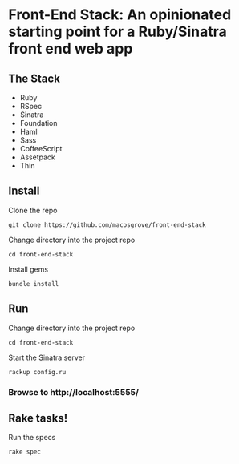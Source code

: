 Front-End Stack: An opinionated starting point for a Ruby/Sinatra front end web app
============================

The Stack
-------

* Ruby
* RSpec
* Sinatra
* Foundation
* Haml
* Sass
* CoffeeScript
* Assetpack
* Thin

Install
-------

Clone the repo  
```
git clone https://github.com/macosgrove/front-end-stack
```

Change directory into the project repo  
```
cd front-end-stack
```

Install gems  
```
bundle install
```

Run
---

Change directory into the project repo  
```
cd front-end-stack
```

Start the Sinatra server  
```
rackup config.ru
```
### Browse to http://localhost:5555/

Rake tasks!
-----------

Run the specs  
```
rake spec
```
